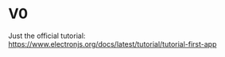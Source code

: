 # V0

Just the official tutorial: https://www.electronjs.org/docs/latest/tutorial/tutorial-first-app

